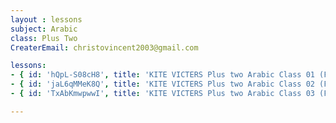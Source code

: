```yaml
--- 
layout : lessons 
subject: Arabic
class: Plus Two
CreaterEmail: christovincent2003@gmail.com

lessons:
- { id: 'hQpL-S08cH8', title: 'KITE VICTERS Plus two Arabic Class 01 (First Bell-ഫസ്റ്റ് ബെല്‍)' }
- { id: 'jaL6qMMeK8Q', title: 'KITE VICTERS Plus two Arabic Class 02 (First Bell-ഫസ്റ്റ് ബെല്‍)' }
- { id: 'TxAbKmwpwwI', title: 'KITE VICTERS Plus two Arabic Class 03 (First Bell-ഫസ്റ്റ് ബെല്‍)' }

---
```

